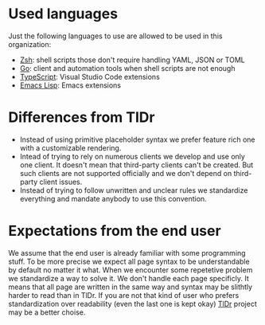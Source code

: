 # Used languages

Just the following languages to use are allowed to be used in this organization:

- [Zsh](https://en.wikipedia.org/wiki/Z_shell): shell scripts those don't
  require handling YAML, JSON or TOML
- [Go](https://en.wikipedia.org/wiki/Go_\(programming_language): client and
  automation tools when shell scripts are not enough
- [TypeScript](https://en.wikipedia.org/wiki/TypeScript): Visual Studio Code
  extensions
- [Emacs Lisp](https://en.wikipedia.org/wiki/Emacs_Lisp): Emacs extensions

# Differences from TlDr

- Instead of using primitive placeholder syntax we prefer feature rich one with
  a customizable rendering.
- Intead of trying to rely on numerous clients we develop and use only one
  client. It doesn't mean that third-party clients can't be created. But such
  clients are not supported officially and we don't depend on third-party client
  issues.
- Instead of trying to follow unwritten and unclear rules we standardize
  everything and mandate anybody to use this convention.

# Expectations from the end user

We assume that the end user is already familiar with some programming stuff. To
be more precise we expect all page syntax to be understandable by default no
matter it what. When we encounter some repetetive problem we standardize a way
to solve it. We don't handle each page specificly. It means that all page are
written in the same way and syntax may be slithtly harder to read than in TlDr.
If you are not that kind of user who prefers standardization over readability
(even the last one is kept okay) [TlDr](https://github.com/tldr-pages) project
may be a better choise.
